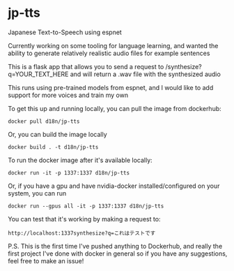 # jp-tts
Japanese Text-to-Speech using espnet

Currently working on some tooling for language learning, and wanted the ability to generate relatively realistic audio files for example sentences

This is a flask app that allows you to send a request to /synthesize?q=YOUR_TEXT_HERE and will return a .wav file with the synthesized audio

This runs using pre-trained models from espnet, and I would like to add support for more voices and train my own

To get this up and running locally, you can pull the image from dockerhub:

`docker pull d18n/jp-tts`

Or, you can build the image locally

`docker build . -t d18n/jp-tts`

To run the docker image after it's available locally:

`docker run -it -p 1337:1337 d18n/jp-tts`

Or, if you have a gpu and have nvidia-docker installed/configured on your system, you can run

`docker run --gpus all -it -p 1337:1337 d18n/jp-tts`

You can test that it's working by making a request to:

`http://localhost:1337synthesize?q=これはテストです`

P.S. This is the first time I've pushed anything to Dockerhub, and really the first project I've done with docker in general 
so if you have any suggestions, feel free to make an issue!
